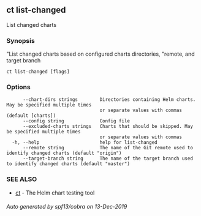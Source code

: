 ## ct list-changed

List changed charts

### Synopsis

"List changed charts based on configured charts directories,
"remote, and target branch

```
ct list-changed [flags]
```

### Options

```
      --chart-dirs strings        Directories containing Helm charts. May be specified multiple times
                                  or separate values with commas (default [charts])
      --config string             Config file
      --excluded-charts strings   Charts that should be skipped. May be specified multiple times
                                  or separate values with commas
  -h, --help                      help for list-changed
      --remote string             The name of the Git remote used to identify changed charts (default "origin")
      --target-branch string      The name of the target branch used to identify changed charts (default "master")
```

### SEE ALSO

* [ct](ct.md)	 - The Helm chart testing tool

###### Auto generated by spf13/cobra on 13-Dec-2019

